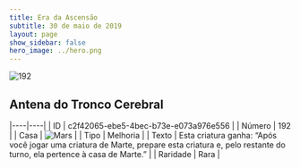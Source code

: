```yaml
---
title: Era da Ascensão
subtitle: 30 de maio de 2019
layout: page
show_sidebar: false
hero_image: ../hero.png
---
```


![192](https://cdn.keyforgegame.com/media/card_front/pt/435_192_FJ7F7PQ643R6_pt.png)

## Antena do Tronco Cerebral

|----|----|
| ID | c2f42065-ebe5-4bec-b73e-e073a976e556 |
| Número | 192 |
| Casa | ![Mars](https://archonarcana.com/images/thumb/d/de/Mars.png/22px-Mars.png "Marte") |
| Tipo | Melhoria |
| Texto | Esta criatura ganha: “Após você jogar uma criatura de Marte, prepare esta criatura e, pelo restante do turno, ela pertence à casa de Marte.” |
| Raridade | Rara |
